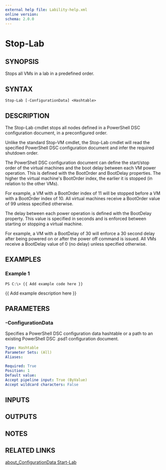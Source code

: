 ```yaml
---
external help file: Lability-help.xml
online version: 
schema: 2.0.0
---
```


# Stop-Lab
## SYNOPSIS
Stops all VMs in a lab in a predefined order.

## SYNTAX

```
Stop-Lab [-ConfigurationData] <Hashtable>
```

## DESCRIPTION
The Stop-Lab cmdlet stops all nodes defined in a PowerShell DSC configuration document, in a preconfigured
order.

Unlike the standard Stop-VM cmdlet, the Stop-Lab cmdlet will read the specified PowerShell DSC configuration
document and infer the required shutdown order.

The PowerShell DSC configuration document can define the start/stop order of the virtual machines and the boot
delay between each VM power operation.
This is defined with the BootOrder and BootDelay properties.
The higher
the virtual machine's BootOrder index, the earlier it is stopped (in relation to the other VMs).

For example, a VM with a BootOrder index of 11 will be stopped before a VM with a BootOrder index of 10.
All
virtual machines receive a BootOrder value of 99 unless specified otherwise.

The delay between each power operation is defined with the BootDelay property.
This value is specified in
seconds and is enforced between starting or stopping a virtual machine.

For example, a VM with a BootDelay of 30 will enforce a 30 second delay after being powered on or after the
power off command is issued.
All VMs receive a BootDelay value of 0 (no delay) unless specified otherwise.

## EXAMPLES

### Example 1
```
PS C:\> {{ Add example code here }}
```

{{ Add example description here }}

## PARAMETERS

### -ConfigurationData
Specifies a PowerShell DSC configuration data hashtable or a path to an existing PowerShell DSC .psd1
configuration document.

```yaml
Type: Hashtable
Parameter Sets: (All)
Aliases: 

Required: True
Position: 1
Default value: 
Accept pipeline input: True (ByValue)
Accept wildcard characters: False
```

## INPUTS

## OUTPUTS

## NOTES

## RELATED LINKS

[about_ConfigurationData
Start-Lab]()

